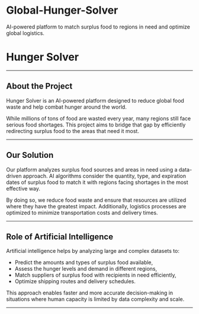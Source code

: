 # Global-Hunger-Solver
AI-powered platform to match surplus food to regions in need and optimize global logistics.
# Hunger Solver

---

## About the Project

Hunger Solver is an AI-powered platform designed to reduce global food waste and help combat hunger around the world.

While millions of tons of food are wasted every year, many regions still face serious food shortages. This project aims to bridge that gap by efficiently redirecting surplus food to the areas that need it most.

---

## Our Solution

Our platform analyzes surplus food sources and areas in need using a data-driven approach. AI algorithms consider the quantity, type, and expiration dates of surplus food to match it with regions facing shortages in the most effective way.

By doing so, we reduce food waste and ensure that resources are utilized where they have the greatest impact. Additionally, logistics processes are optimized to minimize transportation costs and delivery times.

---

## Role of Artificial Intelligence

Artificial intelligence helps by analyzing large and complex datasets to:

- Predict the amounts and types of surplus food available,  
- Assess the hunger levels and demand in different regions,  
- Match suppliers of surplus food with recipients in need efficiently,  
- Optimize shipping routes and delivery schedules.  

This approach enables faster and more accurate decision-making in situations where human capacity is limited by data complexity and scale.

---
